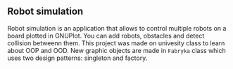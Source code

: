 ## Robot simulation

Robot simulation is an application that allows to control multiple robots
on a board plotted in GNUPlot. You can add robots, obstacles and detect collision
betweenn them.
This project was made on univesity class to learn about OOP and OOD. New
graphic objects are made in `Fabryka` class which uses two design patterns:
singleton and factory.
